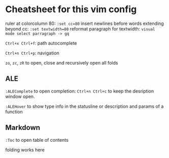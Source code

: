 
# Cheatsheet for this vim config

ruler at colorcolumn 80: `:set cc=80`
insert newlines before words extending beyond cc: `:set textwidth=80`
reformat paragraph for textwidth: `visual mode select parragraph -> gq`

`Ctrl+x Ctrl+f`: path autocomplete

`Ctrl+n Ctrl+p`: navigation

`zo`, `zc`, `zR` to open, close and recursively open all folds

## ALE

`:ALEComplete` to open completion: `Ctrl+n Ctrl+c` to keep the desription
window open.

`:ALEHover` to show type info in the statusline or description and params of a function

## Markdown

`:Toc` to open table of contents

folding works here
